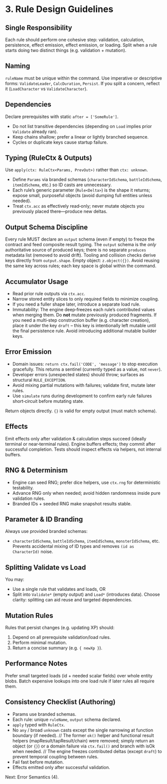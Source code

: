 # 3. Rule Design Guidelines

## Single Responsibility
Each rule should perform one cohesive step: validation, calculation, persistence, effect emission, effect emission, or loading. Split when a rule starts doing two distinct things (e.g. validation + mutation).

## Naming
`ruleName` must be unique within the command. Use imperative or descriptive forms: `ValidateLeader`, `CalcDuration`, `Persist`. If you split a concern, reflect it (`LoadCharacter` vs `ValidateCharacter`).

## Dependencies
Declare prerequisites with static `after = ['SomeRule']`.
* Do not list transitive dependencies (depending on `Load` implies prior `Validate` already ran).
* Keep chains shallow; prefer a linear or lightly branched sequence.
* Cycles or duplicate keys cause startup failure.

## Typing (RuleCtx & Outputs)
Use `apply(ctx: RuleCtx<Params, PrevOut>)` rather than `ctx: unknown`.
* Define `Params` via branded schemas (`characterIdSchema`, `battleIdSchema`, `itemIdSchema`, etc.) so ID casts are unnecessary.
* Each rule’s generic parameter (`Rule<Delta>`) is the shape it returns; expose small, purposeful objects (avoid dumping full entities unless needed).
* Treat `ctx.acc` as effectively read‑only; never mutate objects you previously placed there—produce new deltas.

## Output Schema Discipline
Every rule MUST declare an `output` schema (even if empty) to freeze the contract and feed composite result typing. The `output` schema is the *only* authoritative source of produced keys; there is no separate `produces` metadata list (removed to avoid drift). Tooling and collision checks derive keys directly from `output.shape`.
Empty object: `z.object({})`.
Avoid reusing the same key across rules; each key space is global within the command.

## Accumulator Usage
* Read prior rule outputs via `ctx.acc`.
* Narrow stored entity slices to only required fields to minimize coupling.
* If you need a fuller shape later, introduce a separate load rule.
* Immutability: The engine deep‑freezes each rule’s contributed values when merging them. Do **not** mutate previously produced fragments. If you need a multi‑step construction buffer (e.g. character creation), place it under the key `draft` – this key is intentionally left mutable until the final persistence rule. Avoid introducing additional mutable builder keys.

## Error Emission
* Domain issues: `return ctx.fail('CODE', 'message')` to stop execution gracefully. This returns a sentinel (currently typed as a value, not `never`).
* Developer errors (unexpected states) should throw; surfaces as structural `RULE_EXCEPTION`.
* Avoid mixing partial mutations with failures; validate first, mutate later rules.
* Use `simulate` runs during development to confirm early rule failures short‑circuit before mutating state.

Return objects directly. `{}` is valid for empty output (must match schema).

## Effects
Emit effects only after validation & calculation steps succeed (ideally terminal or near‑terminal rules).
Engine buffers effects; they commit after successful completion.
Tests should inspect effects via helpers, not internal buffers.

## RNG & Determinism
* Engine can seed RNG; prefer dice helpers, use `ctx.rng` for deterministic testability.
* Advance RNG only when needed; avoid hidden randomness inside pure validation rules.
* Branded IDs + seeded RNG make snapshot results stable.

## Parameter & ID Branding
Always use provided branded schemas:
* `characterIdSchema`, `battleIdSchema`, `itemIdSchema`, `monsterIdSchema`, etc.
Prevents accidental mixing of ID types and removes `(id as CharacterId)` noise.

## Splitting Validate vs Load
You may:
* Use a single rule that validates and loads, OR
* Split into `Validate*` (empty output) and `Load*` (introduces data).
Choose clarity: splitting can aid reuse and targeted dependencies.

## Mutation Rules
Rules that persist changes (e.g. updating XP) should:
1. Depend on all prerequisite validation/load rules.
2. Perform minimal mutation.
3. Return a concise summary (e.g. `{ newXp }`).

## Performance Notes
Prefer small targeted loads (id + needed scalar fields) over whole entity blobs.
Batch expensive lookups into one load rule if later rules all require them.

## Consistency Checklist (Authoring)
- Params use branded schemas.
- Each rule: unique `ruleName`, `output` schema declared.
- `apply` typed with `RuleCtx`.
- No `any` / broad `unknown` casts except the single narrowing at function boundary (if needed).
// The former `ok()` helper and functional result helpers (mapResult/tapResult/chain) were removed; simply return an object (or `{}`) or a domain failure via `ctx.fail()` and branch with isOk when needed.
// The engine freezes contributed deltas (except `draft`) to prevent temporal coupling between rules.
- Fail fast before mutation.
- Effects emitted only after successful validation.

Next: Error Semantics (4).
